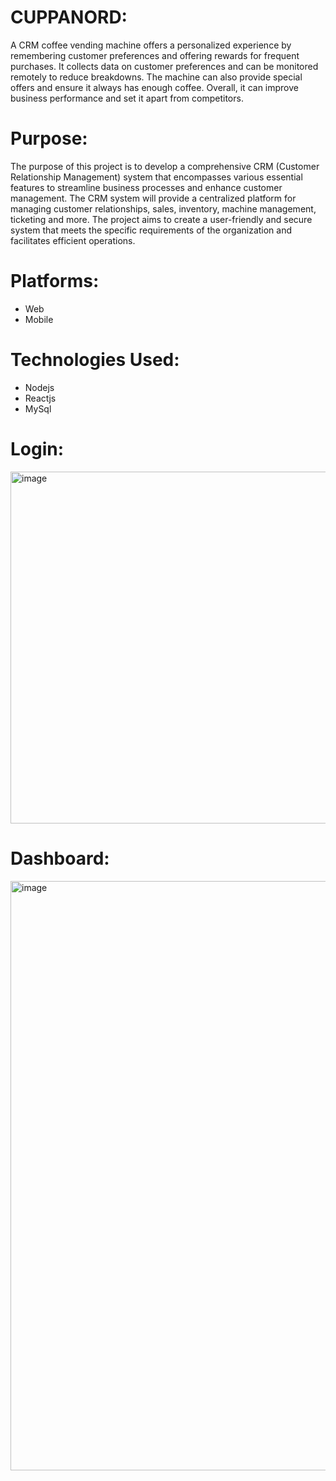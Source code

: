 # CUPPANORD:
A CRM coffee vending machine offers a personalized experience by remembering customer preferences and offering rewards for frequent purchases. It collects data on customer preferences and can be monitored remotely to reduce breakdowns. The machine can also provide special offers and ensure it always has enough coffee. Overall, it can improve business performance and set it apart from competitors.

# Purpose: 
The purpose of this project is to develop a comprehensive CRM (Customer Relationship Management) system that encompasses various essential features to streamline business processes and enhance customer management. The CRM system will provide a centralized platform for managing customer relationships, sales, inventory, machine management, ticketing and more. The project aims to create a user-friendly and secure system that meets the specific requirements of the organization and facilitates efficient operations.

# Platforms:
 - Web
 - Mobile

# Technologies Used:
 - Nodejs 
 - Reactjs
 - MySql

# Login:
<img width="563" alt="image" src="https://github.com/glocalviewdevelopers/cuppanord/assets/135798888/d4e9139e-1bab-4e0b-9461-c1dd947ae3f5">

# Dashboard:
<img width="943" alt="image" src="https://github.com/glocalviewdevelopers/cuppanord/assets/135798888/eb6ed4a7-5d70-4823-86ee-66d46876e3ec">

